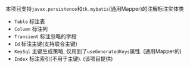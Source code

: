 本项目支持`javax.persistence`和`tk.mybatis`(通用Mapper)的注解标注实体类

* `Table` 标注表
* `Column` 标注列
* `Transient` 标注忽略的字段
* `Id` 标注主键(支持联合主键)
* `KeySql` 主键生成策略, 仅用到了`useGeneratedKeys`属性. (通用Mapper的)
* `Index` 标注索引(不用于主键). (该项目提供)
